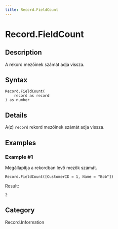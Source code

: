 ```yaml
---
title: Record.FieldCount
---
```


# Record.FieldCount


## Description

A rekord mezőinek számát adja vissza.


## Syntax

```powerquery
Record.FieldCount(
    record as record
) as number
```


## Details

A(z) <code>record</code> rekord mezőinek számát adja vissza.


## Examples

### Example #1 
Megállapítja a rekordban levő mezők számát.
```powerquery
Record.FieldCount([CustomerID = 1, Name = "Bob"])
```

Result: 
```powerquery
2
```




## Category
Record.Information
